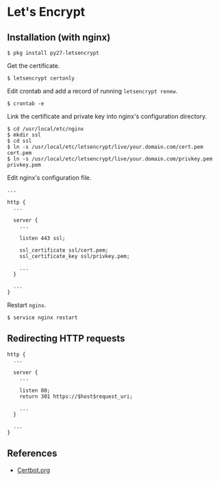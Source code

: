 # Let's Encrypt

## Installation (with nginx)

```
$ pkg install py27-letsencrypt
```

Get the certificate.

```
$ letsencrypt certonly
```

Edit crontab and add a record of running `letsencrypt renew`.

```
$ crontab -e
```

Link the certificate and private key into nginx's configuration directory.

```
$ cd /usr/local/etc/nginx
$ mkdir ssl
$ cd ssl
$ ln -s /usr/local/etc/letsencrypt/live/your.domain.com/cert.pem cert.pem
$ ln -s /usr/local/etc/letsencrypt/live/your.domain.com/privkey.pem privkey.pem
```

Edit nginx's configuration file.

```
...

http {
  ...

  server {
    ...

    listen 443 ssl;

    ssl_certificate ssl/cert.pem;
    ssl_certificate_key ssl/privkey.pem;

    ...
  }

  ...
}
```

Restart `nginx`.

```
$ service nginx restart
```


## Redirecting HTTP requests

```
http {
  ...

  server {
    ...

    listen 80;
    return 301 https://$host$request_uri;

    ...
  }

  ...
}
```


## References

- [Certbot.org](https://certbot.eff.org/#freebsd-nginx)

